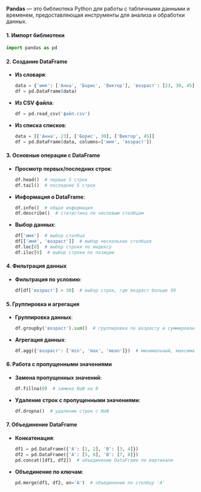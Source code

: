 **Pandas** — это библиотека Python для работы с табличными данными и временем, предоставляющая инструменты для анализа и обработки данных.

#### 1. Импорт библиотеки
```python
import pandas as pd
```

####  2. Создание DataFrame
- **Из словаря**:
  ```python
  data = {'имя': ['Анна', 'Борис', 'Виктор'], 'возраст': [23, 30, 45]}
  df = pd.DataFrame(data)
  ```

- **Из CSV файла**:
  ```python
  df = pd.read_csv('файл.csv')
  ```

- **Из списка списков**:
  ```python
  data = [['Анна', 23], ['Борис', 30], ['Виктор', 45]]
  df = pd.DataFrame(data, columns=['имя', 'возраст'])
  ```

####  3. Основные операции с DataFrame
- **Просмотр первых/последних строк**:
  ```python
  df.head()  # первые 5 строк
  df.tail()  # последние 5 строк
  ```

- **Информация о DataFrame**:
  ```python
  df.info()  # общая информация
  df.describe()  # статистика по числовым столбцам
  ```

- **Выбор данных**:
  ```python
  df['имя']  # выбор столбца
  df[['имя', 'возраст']]  # выбор нескольких столбцов
  df.loc[0]  # выбор строки по индексу
  df.iloc[0]  # выбор строки по позиции
  ```

####  4. Фильтрация данных
- **Фильтрация по условию**:
  ```python
  df[df['возраст'] > 30]  # выбор строк, где возраст больше 30
  ```

####  5. Группировка и агрегация
- **Группировка данных**:
  ```python
  df.groupby('возраст').sum()  # группировка по возрасту и суммирование
  ```

- **Агрегация данных**:
  ```python
  df.agg({'возраст': ['min', 'max', 'mean']})  # минимальный, максимальный и средний возраст
  ```

####  6. Работа с пропущенными значениями
- **Замена пропущенных значений**:
  ```python
  df.fillna(0)  # замена NaN на 0
  ```

- **Удаление строк с пропущенными значениями**:
  ```python
  df.dropna()  # удаление строк с NaN
  ```

####  7. Объединение DataFrame
- **Конкатенация**:
  ```python
  df1 = pd.DataFrame({'A': [1, 2], 'B': [3, 4]})
  df2 = pd.DataFrame({'A': [5, 6], 'B': [7, 8]})
  pd.concat([df1, df2])  # объединение DataFrame по вертикали
  ```

- **Объединение по ключам**:
  ```python
  pd.merge(df1, df2, on='A')  # объединение по столбцу 'A'
  ```
